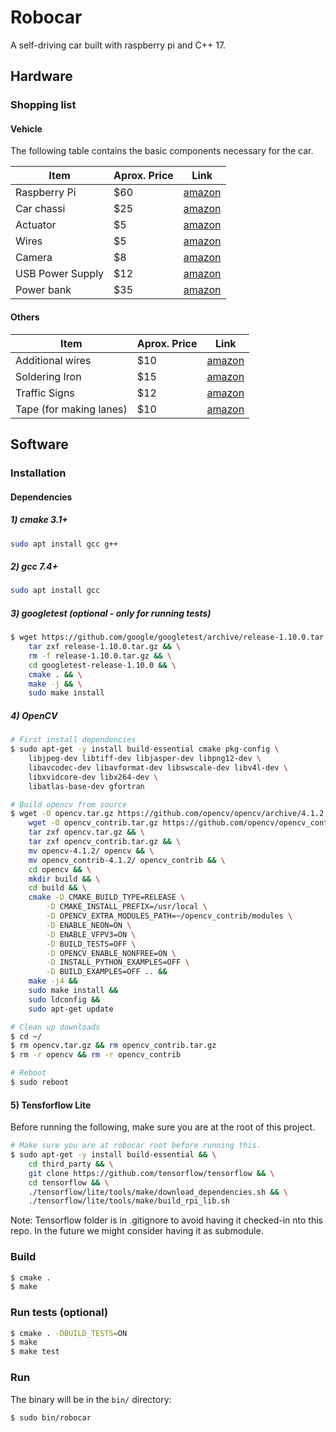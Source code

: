 # Robocar

A self-driving car built with raspberry pi and C++ 17.

## Hardware

### Shopping list

#### Vehicle

The following table contains the basic components necessary for the car.

| Item              | Aprox. Price | Link                                                                                                    |
|-------------------|--------------|---------------------------------------------------------------------------------------------------------|
| Raspberry Pi      | $60          | [amazon](https://www.amazon.com/gp/product/B07V5JTMV9/ref=ppx_yo_dt_b_asin_title_o00_s00?ie=UTF8&psc=1) |
| Car chassi        | $25          | [amazon](https://www.amazon.com/gp/product/B07F759T89/ref=ppx_yo_dt_b_asin_title_o01_s00?ie=UTF8&psc=1) |
| Actuator          | $5           | [amazon](https://www.amazon.com/gp/product/B01DG61YRM/ref=ppx_yo_dt_b_asin_title_o01_s01?ie=UTF8&psc=1) |
| Wires             | $5           | [amazon](https://www.amazon.com/gp/product/B01LZF1ZSZ/ref=ppx_yo_dt_b_asin_title_o09_s00?ie=UTF8&psc=1) |
| Camera            | $8           | [amazon](https://www.amazon.com/gp/product/B07QNSJ32M/ref=ppx_yo_dt_b_asin_title_o07_s00?ie=UTF8&psc=1) |
| USB Power Supply  | $12          | [amazon](https://www.amazon.com/gp/product/B07V5FPNNZ/ref=ppx_yo_dt_b_asin_title_o06_s00?ie=UTF8&psc=1) |
| Power bank        | $35          | [amazon](https://www.amazon.com/gp/product/B078S6LH8L/ref=ppx_yo_dt_b_asin_title_o05_s00?ie=UTF8&psc=1) |

#### Others

| Item                    | Aprox. Price | Link                                                                                                    |
|-------------------------|--------------|---------------------------------------------------------------------------------------------------------|
| Additional wires        | $10          | [amazon](https://www.amazon.com/gp/product/B07CWP7HPT/ref=ppx_yo_dt_b_asin_title_o02_s00?ie=UTF8&psc=1) |
| Soldering Iron          | $15          | [amazon](https://www.amazon.com/gp/product/B06XZ31W3M/ref=ppx_yo_dt_b_asin_title_o02_s00?ie=UTF8&psc=1) |
| Traffic Signs           | $12          | [amazon](https://www.amazon.com/gp/product/B0006KQIX2/ref=ppx_yo_dt_b_asin_title_o04_s00?ie=UTF8&psc=1) |
| Tape (for making lanes) | $10          | [amazon](https://www.amazon.com/AmazonBasics-Masking-Tape-Inch-Rolls/dp/B07QHSKGMH/ref=sxin_3_ac_d_rm)  |

## Software

### Installation

#### Dependencies
##### 1) cmake 3.1+
```bash
sudo apt install gcc g++
```

##### 2) gcc 7.4+
```bash
sudo apt install gcc
```

##### 3) googletest (optional - only for running tests)
```bash
$ wget https://github.com/google/googletest/archive/release-1.10.0.tar.gz && \
    tar zxf release-1.10.0.tar.gz && \
    rm -f release-1.10.0.tar.gz && \
    cd googletest-release-1.10.0 && \
    cmake . && \
    make -j && \
    sudo make install
```

##### 4) OpenCV
```bash
# First install dependencies
$ sudo apt-get -y install build-essential cmake pkg-config \
    libjpeg-dev libtiff-dev libjasper-dev libpng12-dev \
    libavcodec-dev libavformat-dev libswscale-dev libv4l-dev \
    libxvidcore-dev libx264-dev \
    libatlas-base-dev gfortran

# Build opencv from source
$ wget -O opencv.tar.gz https://github.com/opencv/opencv/archive/4.1.2.tar.gz && \
    wget -O opencv_contrib.tar.gz https://github.com/opencv/opencv_contrib/archive/4.1.2.tar.gz && \
    tar zxf opencv.tar.gz && \
    tar zxf opencv_contrib.tar.gz && \
    mv opencv-4.1.2/ opencv && \
    mv opencv_contrib-4.1.2/ opencv_contrib && \
    cd opencv && \
    mkdir build && \
    cd build && \
    cmake -D CMAKE_BUILD_TYPE=RELEASE \
        -D CMAKE_INSTALL_PREFIX=/usr/local \
        -D OPENCV_EXTRA_MODULES_PATH=~/opencv_contrib/modules \
        -D ENABLE_NEON=ON \
        -D ENABLE_VFPV3=ON \
        -D BUILD_TESTS=OFF \
        -D OPENCV_ENABLE_NONFREE=ON \
        -D INSTALL_PYTHON_EXAMPLES=OFF \
        -D BUILD_EXAMPLES=OFF .. &&
    make -j4 &&
    sudo make install &&
    sudo ldconfig &&
    sudo apt-get update

# Clean up downloads
$ cd ~/
$ rm opencv.tar.gz && rm opencv_contrib.tar.gz
$ rm -r opencv && rm -r opencv_contrib

# Reboot
$ sudo reboot
```


#### 5) Tensforflow Lite
Before running the following, make sure you are at the root of this project.
```bash
# Make sure you are at robocar root before running this.
$ sudo apt-get -y install build-essential && \
    cd third_party && \
    git clone https://github.com/tensorflow/tensorflow && \
    cd tensorflow && \
    ./tensorflow/lite/tools/make/download_dependencies.sh && \
    ./tensorflow/lite/tools/make/build_rpi_lib.sh
```
Note: Tensorflow folder is in .gitignore to avoid having it checked-in nto this
repo. In the future we might consider having it as submodule.

### Build
```bash
$ cmake .
$ make
```

### Run tests (optional)
```bash
$ cmake . -DBUILD_TESTS=ON
$ make
$ make test
```

### Run
The binary will be in the `bin/` directory:
```bash
$ sudo bin/robocar
```
